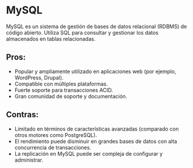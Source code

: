 # MySQL

MySQL es un sistema de gestión de bases de datos relacional (RDBMS) de código abierto. Utiliza SQL para consultar y gestionar los datos almacenados en tablas relacionadas.

## Pros:
- Popular y ampliamente utilizado en aplicaciones web (por ejemplo, WordPress, Drupal).
- Compatible con múltiples plataformas.
- Fuerte soporte para transacciones ACID.
- Gran comunidad de soporte y documentación.

## Contras:
- Limitado en términos de características avanzadas (comparado con otros motores como PostgreSQL).
- El rendimiento puede disminuir en grandes bases de datos con alta concurrencia de transacciones.
- La replicación en MySQL puede ser compleja de configurar y administrar.
